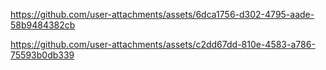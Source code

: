 

https://github.com/user-attachments/assets/6dca1756-d302-4795-aade-58b9484382cb



https://github.com/user-attachments/assets/c2dd67dd-810e-4583-a786-75593b0db339

